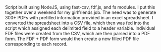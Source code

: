 Script built using NodeJS, using fast-csv, fdf.js, and fs modules. I put this together over a weekend for my girlfriends job. The need was to generate 300+ PDFs with prefilled information provided in an excel spreadsheet. I converted the spreadsheet into a CSV file, which then was fed into the script which assigned each delimited field to a header variable. Individual FDF files were created from the CSV, which are then parsed into a PDF form. The FDF + PDF form would then create a new filled PDF file corresponding to each record.
